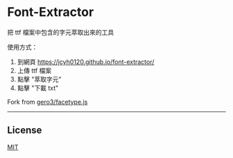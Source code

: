 # Font-Extractor
把 ttf 檔案中包含的字元萃取出來的工具

使用方式：

1. 到網頁 https://jcyh0120.github.io/font-extractor/
2. 上傳 ttf 檔案
3. 點擊 "萃取字元"
4. 點擊 "下載 txt"


Fork from [gero3/facetype.js](http://gero3.github.io/facetype.js/)

-----
## License
[MIT](LICENSE)